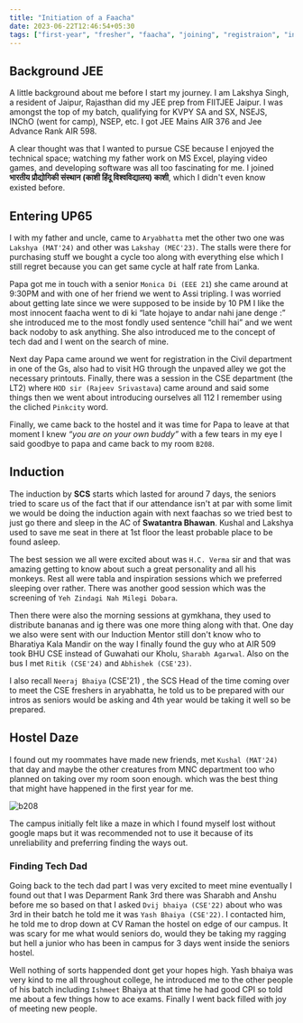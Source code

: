 ```yaml
---
title: "Initiation of a Faacha"
date: 2023-06-22T12:46:54+05:30
tags: ["first-year", "fresher", "faacha", "joining", "registraion", "induction"]
---
```


## Background JEE

A little background about me before I start my journey. I am Lakshya Singh, a resident of Jaipur, Rajasthan did my JEE prep from FIITJEE Jaipur. I was amongst the top of my batch, qualifying for KVPY SA and SX, NSEJS, INChO (went for camp), NSEP, etc. I got JEE Mains AIR 376 and Jee Advance Rank AIR 598.

A clear thought was that I wanted to pursue CSE because I enjoyed the technical space; watching my father work on MS Excel, playing video games, and developing software was all too fascinating for me. I joined **भारतीय प्रौद्योगिकी संस्थान (काशी हिंदू विश्वविद्यालय) काशी**, which I didn't even know existed before.

## Entering UP65

I with my father and uncle, came to `Aryabhatta` met the other two one was `Lakshya (MAT'24)` and other was `Lakshay (MEC'23)`. The stalls were there for purchasing stuff we bought a cycle too along with everything else which I still regret because you can get same cycle at half rate from Lanka.

Papa got me in touch with a senior `Monica Di (EEE 21`) she came around at 9:30PM and with one of her friend we went to Assi tripling. I was worried about getting late since we were supposed to be inside by 10 PM I like the most innocent faacha went to di ki “late hojaye to andar nahi jane denge :” she introduced me to the most fondly used sentence “chill hai” and we went back nodoby to ask anything. She also introduced me to the concept of tech dad and I went on the search of mine.

Next day Papa came around we went for registration in the Civil department in one of the Gs, also had to visit HG through the unpaved alley we got the necessary printouts. Finally, there was a session in the CSE department (the LT2) where `HOD sir (Rajeev Srivastava`) came around and said some things then we went about introducing ourselves all 112 I remember using the cliched `Pinkcity` word.

Finally, we came back to the hostel and it was time for Papa to leave at that moment I knew *“you are on your own buddy”* with a few tears in my eye I said goodbye to papa and came back to my room `B208`.

## Induction

The induction by **SCS** starts which lasted for around 7 days, the seniors tried to scare us of the fact that if our attendance isn't at par with some limit we would be doing the induction again with next faachas so we tried best to just go there and sleep in the AC of **Swatantra Bhawan**. Kushal and Lakshya used to save me seat in there at 1st floor the least probable place to be found asleep.

The best session we all were excited about was `H.C. Verma` sir and that was amazing getting to know about such a great personality and all his monkeys. Rest all were tabla and inspiration sessions which we preferred sleeping over rather. There was another good session which was the screening of `Yeh Zindagi Nah Milegi Dobara`.

Then there were also the morning sessions at gymkhana, they used to distribute bananas and ig there was one more thing along with that. One day we also were sent with our Induction Mentor still don't know who to Bharatiya Kala Mandir on the way I finally found the guy who at AIR 509 took BHU CSE instead of Guwahati our Kholu, `Sharabh Agarwal`. Also on the bus I met `Ritik (CSE'24)` and `Abhishek (CSE'23)`.

I also recall `Neeraj Bhaiya` (CSE'21) , the SCS Head of the time coming over to meet the CSE freshers in aryabhatta, he told us to be prepared with our intros as seniors would be asking and 4th year would be taking it well so be prepared.


## Hostel Daze

I found out my roommates have made new friends, met `Kushal (MAT'24)` that day and maybe the other creatures from MNC department too who planned on taking over my room soon enough. which was the best thing that might have happened in the first year for me.

![b208](/blog/b208.jpg)

The campus initially felt like a maze in which I found myself lost without google maps but it was recommended not to use it because of its unreliability and preferring finding the ways out.

### Finding Tech Dad

Going back to the tech dad part I was very excited to meet mine eventually I found out that I was Deparment Rank 3rd there was Sharabh and Anshu before me so based on that I asked `Dvij bhaiya (CSE'22)` about who was 3rd in their batch he told me it was `Yash Bhaiya (CSE'22)`. I contacted him, he told me to drop down at CV Raman the hostel on edge of our campus. It was scary for me what would seniors do, would they be taking my ragging but hell a junior who has been in campus for 3 days went inside the seniors hostel.

Well nothing of sorts happended dont get your hopes high. Yash bhaiya was very kind to me all throughout college, he introduced me to the other people of his batch including `Ishmeet` Bhaiya at that time he had good CPI so told me about a few things how to ace exams. Finally I went back filled with joy of meeting new people.
